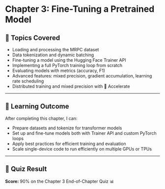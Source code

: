 # Chapter 3: Fine-Tuning a Pretrained Model

## 🚩 Topics Covered

- Loading and processing the MRPC dataset
- Data tokenization and dynamic batching
- Fine-tuning a model using the Hugging Face Trainer API
- Implementing a full PyTorch training loop from scratch
- Evaluating models with metrics (accuracy, F1)
- Advanced features: mixed precision, gradient accumulation, learning rate scheduling
- Distributed training and mixed precision with 🤗 Accelerate

---

## 🎯 Learning Outcome

After completing this chapter, I can:
- Prepare datasets and tokenize for transformer models
- Set up and fine-tune models both with Trainer API and custom PyTorch loops
- Apply best practices for efficient training and evaluation
- Scale single-device code to run efficiently on multiple GPUs or TPUs

---

## 📝 Quiz Result

**Score:** 90% on the Chapter 3 End-of-Chapter Quiz 📊
